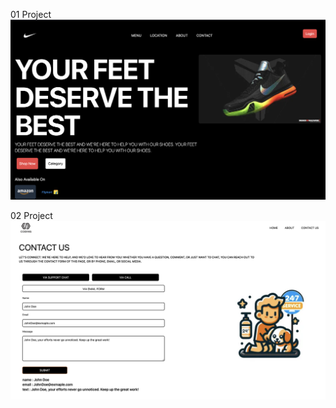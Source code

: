 01 Project
![01_project_Hero_Section](01_project_Hero_Section/src/assets/01_project.png)

02 Project
![02 Project](02_project_Contant_Us/src/assets/02_project.png)

